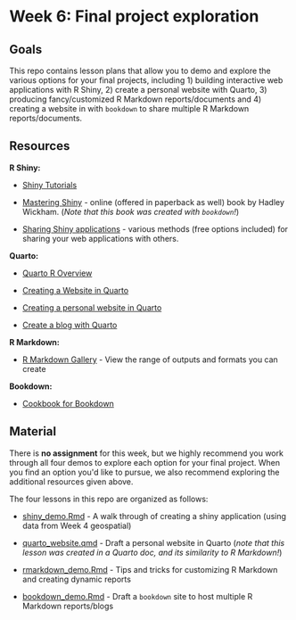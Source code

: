 # Week 6: Final project exploration

## Goals

This repo contains lesson plans that allow you to demo and explore the various options for your final projects, including 1) building interactive web applications with R Shiny, 2) create a personal website with Quarto, 3) producing fancy/customized R Markdown reports/documents and 4) creating a website in with `bookdown` to share multiple R Markdown reports/documents.

## Resources

**R Shiny:**

-   [Shiny Tutorials](https://shiny.rstudio.com/tutorial/)

-   [Mastering Shiny](https://mastering-shiny.org/) - online (offered in paperback as well) book by Hadley Wickham. (*Note that this book was created with `bookdown`!*)

-   [Sharing Shiny applications](https://shiny.rstudio.com/tutorial/written-tutorial/lesson7/) - various methods (free options included) for sharing your web applications with others.

**Quarto:**

-   [Quarto R Overview](https://quarto.org/docs/computations/r.html)

-   [Creating a Website in Quarto](https://quarto.org/docs/websites/)

-   [Creating a personal website in Quarto](https://ucsb-meds.github.io/creating-quarto-websites/)

-   [Create a blog with Quarto](https://beamilz.com/posts/2022-06-05-creating-a-blog-with-quarto/en/)

**R Markdown:**

-   [R Markdown Gallery](https://rmarkdown.rstudio.com/gallery.html) - View the range of outputs and formats you can create

**Bookdown:**

-   [Cookbook for Bookdown](https://rstudio4edu.github.io/rstudio4edu-book/intro-bookdown.html)

## Material

There is **no assignment** for this week, but we highly recommend you work through all four demos to explore each option for your final project. When you find an option you'd like to pursue, we also recommend exploring the additional resources given above.

The four lessons in this repo are organized as follows:

-   [shiny_demo.Rmd](https://github.com/Data-Sci-Intro-2023/Week-6-Project-Explore/blob/master/shiny_demo.Rmd) - A walk through of creating a shiny application (using data from Week 4 geospatial)

-   [quarto_website.qmd](https://github.com/Data-Sci-Intro-2023/Week-6-Project-Explore/blob/master/quarto_website.qmd) - Draft a personal website in Quarto (*note that this lesson was created in a Quarto doc, and its similarity to R Markdown!*)

-   [rmarkdown_demo.Rmd](https://github.com/Data-Sci-Intro-2023/Week-6-Project-Explore/blob/master/rmarkdown_demo.Rmd) - Tips and tricks for customizing R Markdown and creating dynamic reports

-   [bookdown_demo.Rmd](https://github.com/Data-Sci-Intro-2023/Week-6-Project-Explore/blob/master/bookdown_demo.Rmd) - Draft a `bookdown` site to host multiple R Markdown reports/blogs
